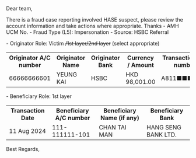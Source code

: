 Dear team,

There is a fraud case reporting involved HASE  suspect, please review the account information and take actions where appropriate. Thanks
\- AMH UCM No.
\- Fraud Type (L5): Impersonation
\- Source: HSBC Referral

\- Originator Role: Victim ~~/1st layer/2nd layer~~ (select appropriate)
<table>
<tr><th>Originator A/C number</th><th>Originator Name</th><th>Originator Bank</th><th>Currency / Amount</th><th>Transaction ref. number</th></tr>
<tr><td>66666666601</td><td>YEUNG KAI</td><td>HSBC</td><td>HKD 98,001.00</td><td>A811■■■■■■</td></tr>
</table>

\- Beneficiary Role: 1st layer
<table>
<tr><th>Transaction Date</th><th>Beneficiary A/C number</th><th>Beneficiary Name (if any)</th><th>Beneficiary Bank</th></tr>
<tr><td>11 Aug 2024</td><td>111-111111-101 </td><td>CHAN TAI MAN</td><td>HANG SENG BANK LTD.</td></tr>
</table>

Best Regards,